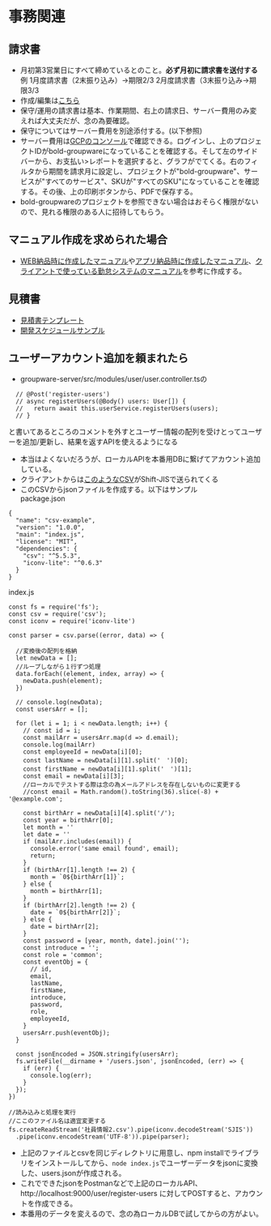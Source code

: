 # 事務関連

## 請求書
- 月初第3営業日にすべて締めているとのこと。**必ず月初に請求書を送付する**
例
1月度請求書（2末振り込み）→期限2/3
2月度請求書（3末振り込み→期限3/3
- 作成/編集は[こちら](https://docs.google.com/spreadsheets/d/1faZQg1SyCJZXcndq2_5YC7XL7uxD4PjL5qAycZ-fcoE/edit?usp=sharing)
- 保守/運用の請求書は基本、作業期間、右上の請求日、サーバー費用のみ変えれば大丈夫だが、念の為要確認。
- 保守についてはサーバー費用を別途添付する。(以下参照)
- サーバー費用は[GCPのコンソール](https://console.cloud.google.com/home/dashboard?project=bold-groupware)で確認できる。ログインし、上のプロジェクトIDがbold-groupwareになっていることを確認する。そして左のサイドバーから、お支払い>レポートを選択すると、グラフがでてくる。右のフィルタから期間を請求月に設定し、プロジェクトが"bold-groupware"、サービスが"すべてのサービス"、SKUが"すべてのSKU"になっていることを確認する。その後、上の印刷ボタンから、PDFで保存する。
- bold-groupwareのプロジェクトを参照できない場合はおそらく権限がないので、見れる権限のある人に招待してもらう。

## マニュアル作成を求められた場合
- [WEB納品時に作成したマニュアル](https://docs.google.com/presentation/d/1F_ZVtGZTcusNuoD7sCy4jkNt5YNX_hRu/edit?usp=sharing&ouid=115646302913888293254&rtpof=true&sd=true)や[アプリ納品時に作成したマニュアル](https://docs.google.com/presentation/d/1-NEvHZtFd-p-HvVMw2Su9uZb1GyBA3Ti/edit?usp=sharing&ouid=115646302913888293254&rtpof=true&sd=true)、[クライアントで使っている勤怠システムのマニュアル](https://docs.google.com/presentation/d/1NV_IWaplabzLpRzsYgcEgjJ0IrBgugfP/edit?usp=sharing&ouid=115646302913888293254&rtpof=true&sd=true)を参考に作成する。

## 見積書
- [見積書テンプレート](https://docs.google.com/spreadsheets/d/15-q7qGdNPcE4CLHRhFZRU9KcXZcgaZVlIQMlDb0yxzc/edit?usp=sharing)
- [開発スケジュールサンプル](https://docs.google.com/spreadsheets/d/1l4FEeZTqF_mNK_EA9lUGcCwsAH-wrW0aM5iMIwCALxY/edit?usp=sharing)

## ユーザーアカウント追加を頼まれたら
- groupware-server/src/modules/user/user.controller.tsの
```
  // @Post('register-users')
  // async registerUsers(@Body() users: User[]) {
  //   return await this.userService.registerUsers(users);
  // }
```
と書いてあるところのコメントを外すとユーザー情報の配列を受けとってユーザーを追加/更新し、結果を返すAPIを使えるようになる
- 本当はよくないだろうが、ローカルAPIを本番用DBに繋げてアカウント追加している。
- クライアントからは[このようなCSV](https://drive.google.com/file/d/1A5TxzubZKMYeTVtCxMejHLjkREYr07y1/view?usp=sharing)がShift-JISで送られてくる
- このCSVからjsonファイルを作成する。以下はサンプル  
package.json
```
{
  "name": "csv-example",
  "version": "1.0.0",
  "main": "index.js",
  "license": "MIT",
  "dependencies": {
    "csv": "^5.5.3",
    "iconv-lite": "^0.6.3"
  }
}
```
index.js
```
const fs = require('fs');
const csv = require('csv');
const iconv = require('iconv-lite')

const parser = csv.parse((error, data) => {

  //変換後の配列を格納
  let newData = [];
  //ループしながら１行ずつ処理
  data.forEach((element, index, array) => {
    newData.push(element);
  })

  // console.log(newData);
  const usersArr = [];

  for (let i = 1; i < newData.length; i++) {
    // const id = i;
    const mailArr = usersArr.map(d => d.email);
    console.log(mailArr)
    const employeeId = newData[i][0];
    const lastName = newData[i][1].split('　')[0];
    const firstName = newData[i][1].split('　')[1];
    const email = newData[i][3];
    //ローカルでテストする際は念の為メールアドレスを存在しないものに変更する
    //const email = Math.random().toString(36).slice(-8) + '@example.com';

    const birthArr = newData[i][4].split('/');
    const year = birthArr[0];
    let month = ''
    let date = ''
    if (mailArr.includes(email)) {
      console.error('same email found', email);
      return;
    }
    if (birthArr[1].length !== 2) {
      month = `0${birthArr[1]}`;
    } else {
      month = birthArr[1];
    }
    if (birthArr[2].length !== 2) {
      date = `0${birthArr[2]}`;
    } else {
      date = birthArr[2];
    }
    const password = [year, month, date].join('');
    const introduce = '';
    const role = 'common';
    const eventObj = {
      // id,
      email,
      lastName,
      firstName,
      introduce,
      password,
      role,
      employeeId,
    }
    usersArr.push(eventObj);
  }

  const jsonEncoded = JSON.stringify(usersArr);
  fs.writeFile(__dirname + '/users.json', jsonEncoded, (err) => {
    if (err) {
      console.log(err);
    }
  });
})

//読み込みと処理を実行
//ここのファイル名は適宜変更する
fs.createReadStream('社員情報2.csv').pipe(iconv.decodeStream('SJIS'))
  .pipe(iconv.encodeStream('UTF-8')).pipe(parser);
```
- 上記のファイルとcsvを同じディレクトリに用意し、npm installでライブラリをインストールしてから、`node index.js`でユーザーデータをjsonに変換した、users.jsonが作成される。
- これでできたjsonをPostmanなどで上記のローカルAPI、http://localhost:9000/user/register-users に対してPOSTすると、アカウントを作成できる。
- 本番用のデータを変えるので、念の為ローカルDBで試してからの方がよい。
